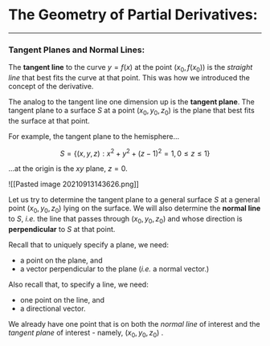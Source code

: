 # The Geometry of Partial Derivatives:

***

### Tangent Planes and Normal Lines:

The **tangent line** to the curve $y=f(x)$ at the point $(x_0, f(x_0))$ is the *straight line* that best fits the curve at that point. This was how we introduced the concept of the derivative.

The analog to the tangent line one dimension up is the **tangent plane**. The tangent plane to a surface $S$ at a point $(x_0,y_0,z_0)$ is the plane that best fits the surface at that point. 

For example, the tangent plane to the hemisphere...

$$S = \{(x,y,z):x^2+y^2+(z-1)^2=1,0\leq z \leq 1\}$$

...at the origin is the *xy* plane, $z=0$. 

![[Pasted image 20210913143626.png]]


Let us try to determine the tangent plane to a general surface $S$ at a general point $(x_0,y_0,z_0)$ lying on the surface. We will also determine the **normal line** to $S$, *i.e.* the line that passes through $(x_0,y_0,z_0)$ and whose direction is **perpendicular** to $S$ at that point. 


Recall that to uniquely specify a plane, we need:

-  a point on the plane, and
-  a vector perpendicular to the plane (*i.e.* a normal vector.)

Also recall that, to specify a line, we need:
- one point on the line, and
- a directional vector. 


We already have one point that is on both the *normal line* of interest and the *tangent plane* of interest - namely, $(x_0,y_0,z_0)$ . 

